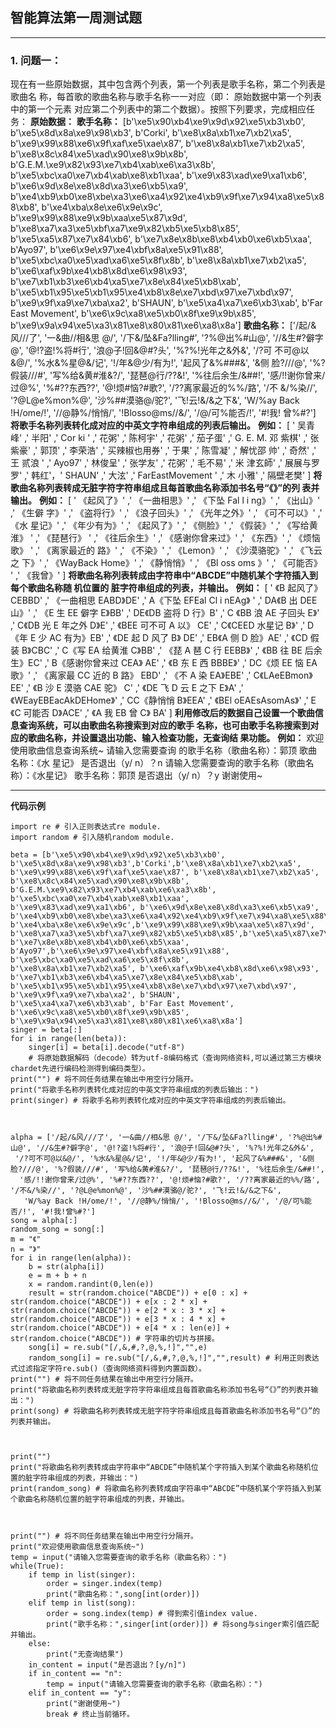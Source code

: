 ## 智能算法第一周测试题
---
### 1. 问题一：
现在有一些原始数据，其中包含两个列表，第一个列表是歌手名称，第二个列表是歌曲名
称，每首歌的歌曲名称与歌手名称一一对应（即： 原始数据中第一个列表中的第一个元素
对应第二个列表中的第二个数据）。按照下列要求，完成相应任务：
**原始数据：**
**歌手名称：**
[b'\xe5\x90\xb4\xe9\x9d\x92\xe5\xb3\xb0', 
b'\xe5\x8d\x8a\xe9\x98\xb3', 
b'Corki', b'\xe8\x8a\xb1\xe7\xb2\xa5', 
b'\xe9\x99\x88\xe6\x9f\xaf\xe5\xae\x87', b'\xe8\x8a\xb1\xe7\xb2\xa5', 
b'\xe8\x8c\x84\xe5\xad\x90\xe8\x9b\x8b', 
b'G.E.M.\xe9\x82\x93\xe7\xb4\xab\xe6\xa3\x8b', 
b'\xe5\xbc\xa0\xe7\xb4\xab\xe8\xb1\xaa', b'\xe9\x83\xad\xe9\xa1\xb6', 
b'\xe6\x9d\x8e\xe8\x8d\xa3\xe6\xb5\xa9', 
b'\xe4\xb9\xb0\xe8\xbe\xa3\xe6\xa4\x92\xe4\xb9\x9f\xe7\x94\xa8\xe5\x8
8\xb8', b'\xe4\xba\x8e\xe6\x9e\x9c', 
b'\xe9\x99\x88\xe9\x9b\xaa\xe5\x87\x9d', 
b'\xe8\xa7\xa3\xe5\xbf\xa7\xe9\x82\xb5\xe5\xb8\x85', 
b'\xe5\xa5\x87\xe7\x84\xb6', b'\xe7\x8e\x8b\xe8\xb4\xb0\xe6\xb5\xaa', 
b'Ayo97', b'\xe6\x9e\x97\xe4\xbf\x8a\xe5\x91\x88', 
b'\xe5\xbc\xa0\xe5\xad\xa6\xe5\x8f\x8b', b'\xe8\x8a\xb1\xe7\xb2\xa5', 
b'\xe6\xaf\x9b\xe4\xb8\x8d\xe6\x98\x93', 
b'\xe7\xb1\xb3\xe6\xb4\xa5\xe7\x8e\x84\xe5\xb8\xab', 
b'\xe5\xb1\x95\xe5\xb1\x95\xe4\xb8\x8e\xe7\xbd\x97\xe7\xbd\x97', 
b'\xe9\x9f\xa9\xe7\xba\xa2', b'SHAUN', b'\xe5\xa4\xa7\xe6\xb3\xab', b'Far 
East Movement', b'\xe6\x9c\xa8\xe5\xb0\x8f\xe9\x9b\x85', 
b'\xe9\x9a\x94\xe5\xa3\x81\xe8\x80\x81\xe6\xa8\x8a']
 **歌曲名称：**
 ['/起/&风///了', '一&曲//相&思 @/', '/下&/坠&Fa?lling#', '?%@出%#山@', 
'//&生#?僻字@', '@!?盗!%将#行', '浪@子!回&@#?头', '%?%!光年之&外&', '/?可
不可@以&@/', '%水&%星@&/记', '!/年&@少/有为!', '起风了&%###&', '&侧
脸?///@', '%?假装///#', '写%给&黄#淮&?/', '琵琶@行/??&!', '%往后余生/&##!', 
'感/!!谢你曾来/过@%', '%#??东西??', '@!烦#恼?#歌?', '/??离家最近的%%/路', '/不
&/%染//', '?@L@e%mon%@', '沙%##漠骆@/驼?', '飞!云!&/&之下&', 'W/%ay 
Back !H/ome/!', '//@静%/悄悄/', '!Blosso@ms//&/', '/@/可%能否/!', '#!我!
曾%#?']
**将歌手名称列表转化成对应的中英文字符串组成的列表后输出。**
 **例如：**
 [ ' 吴青峰' ,' 半阳' ,' Cor ki ' ,' 花粥' ,' 陈柯宇' ,' 花粥' ,' 茄子蛋' ,' G. E. M. 邓
紫棋' ,' 张紫豪' ,' 郭顶' ,' 李荣浩' ,' 买辣椒也用券' ,' 于果' ,' 陈雪凝' ,' 解忧邵
帅' ,' 奇然' ,' 王 贰浪 ' ,' Ayo97' ,' 林俊呈' ,' 张学友' ,' 花粥' ,' 毛不易' ,' 米
津玄師' ,' 展展与罗罗' ,' 韩红'，' SHAUN' ,' 大泫' ,' FarEastMovement ' ,' 木
小雅' ,' 隔壁老樊' ]
**将歌曲名称列表转成无脏字符字符串组成且每首歌曲名称添加书名号“《》”的列 表并输出。**
 **例如：**
[ ' 《起风了》' ,' 《一曲相思》' ,' 《下坠 Fal l i ng》' ,' 《出山》' ,' 《生僻
字》' ,' 《盗将行》' ,' 《浪子回头》' ,' 《光年之外》' ,' 《可不可以》' ,' 《水
星记》' ,' 《年少有为》' ,' 《起风了》' ,' 《侧脸》' ,' 《假装》' ,' 《写给黄淮》
' ,' 《琵琶行》 ' ,' 《往后余生》' ,' 《感谢你曾来过》' ,' 《东西》' ,' 《烦恼歌》
' ,' 《离家最近的 路》' ,' 《不染》' ,' 《Lemon》' ,' 《沙漠骆驼》' ,' 《飞云之
下》' ,' 《WayBack Home》' ,' 《静悄悄》' ,' 《Bl oss oms 》' ,' 《可能否》
' ,' 《我曾》' ]
**将歌曲名称列表转成由字符串中“ABCDE”中随机某个字符插入到每个歌曲名称随 机位置的
脏字符串组成的列表，并输出。**
**例如：**
[ ' 《B 起风了》CEBBD' ,' 《一曲相思 EABD》DE' ,' A《下坠 EFEal Cl i nEAg》
' ,' DA《B 出 DEE 山》' ,' 《E 生 EE 僻字 E》BB' ,' DE《DB 盗将 D 行》B' ,' C
《BB 浪 AE 子回头 E》' ,' C《DB 光 E 年之外 D》E' ,' 《BEE 可不可 A 以》
CE' ,' C《CEED 水星记 B》' ,' D《年 E 少 AC 有为》EB' ,' 《DE 起 D 风了 B》
DE' ,' EB《A 侧 D 脸》AE' ,' 《CD 假装 B》CBC' ,' C《写 EA 给黄淮 C》BB' ,' 
《琵 A 琶 C 行 EEBB》' ,' 《BB 往 BE 后余生》EC' ,' B《感谢你曾来过 CEA》
AE' ,' 《B 东 E 西 BBBE》' ,' DC《烦 EE 恼 EA 歌》' ,' 《离家最 CC 近的 B 路》
EBD' ,' 《不 A 染 EA》EBE' ,' C《LAeEBmon》EE' ,' 《B 沙 E 漠骆 CAE 驼》
C' ,' 《DE 飞 D 云 E 之下 E》A' ,' 《WEayEBEacAkDEHome》' ,' CC《静悄悄
B》EEA' ,' 《BEl oEAEsAsomAs》' ,' E《C 可能否 D》ACE' ,' 《A 我 EB 曾 C》
BA' ]
**利用修改后的数据自己设置一个歌曲信息查询系统，可以由歌曲名称搜索到对应的歌手
名称，也可由歌手名称搜索到对应的歌曲名称，并设置退出功能、输入检查功能，无查询结
果功能。**
**例如：**
欢迎使用歌曲信息查询系统~
请输入您需要查询 的歌手名称（歌曲名称）：郭顶
歌曲名称：《水 星记》
是否退出（y/ n）？n
请输入您需要查询的歌手名称（歌曲名称）：《水星记》
歌手名称：郭顶
是否退出（y/ n）？y
谢谢使用~

----------

**代码示例**
```
import re # 引入正则表达式re module.
import random # 引入随机random module.

beta = [b'\xe5\x90\xb4\xe9\x9d\x92\xe5\xb3\xb0', b'\xe5\x8d\x8a\xe9\x98\xb3',b'Corki',b'\xe8\x8a\xb1\xe7\xb2\xa5',
b'\xe9\x99\x88\xe6\x9f\xaf\xe5\xae\x87', b'\xe8\x8a\xb1\xe7\xb2\xa5', b'\xe8\x8c\x84\xe5\xad\x90\xe8\x9b\x8b',
b'G.E.M.\xe9\x82\x93\xe7\xb4\xab\xe6\xa3\x8b', b'\xe5\xbc\xa0\xe7\xb4\xab\xe8\xb1\xaa',
b'\xe9\x83\xad\xe9\xa1\xb6', b'\xe6\x9d\x8e\xe8\x8d\xa3\xe6\xb5\xa9',
b'\xe4\xb9\xb0\xe8\xbe\xa3\xe6\xa4\x92\xe4\xb9\x9f\xe7\x94\xa8\xe5\x88\xb8', b'\xe4\xba\x8e\xe6\x9e\x9c',b'\xe9\x99\x88\xe9\x9b\xaa\xe5\x87\x9d', b'\xe8\xa7\xa3\xe5\xbf\xa7\xe9\x82\xb5\xe5\xb8\x85',b'\xe5\xa5\x87\xe7\x84\xb6', b'\xe7\x8e\x8b\xe8\xb4\xb0\xe6\xb5\xaa', b'Ayo97',b'\xe6\x9e\x97\xe4\xbf\x8a\xe5\x91\x88', b'\xe5\xbc\xa0\xe5\xad\xa6\xe5\x8f\x8b',
b'\xe8\x8a\xb1\xe7\xb2\xa5', b'\xe6\xaf\x9b\xe4\xb8\x8d\xe6\x98\x93',
b'\xe7\xb1\xb3\xe6\xb4\xa5\xe7\x8e\x84\xe5\xb8\xab',
b'\xe5\xb1\x95\xe5\xb1\x95\xe4\xb8\x8e\xe7\xbd\x97\xe7\xbd\x97', b'\xe9\x9f\xa9\xe7\xba\xa2', b'SHAUN',
b'\xe5\xa4\xa7\xe6\xb3\xab', b'Far East Movement', b'\xe6\x9c\xa8\xe5\xb0\x8f\xe9\x9b\x85',
b'\xe9\x9a\x94\xe5\xa3\x81\xe8\x80\x81\xe6\xa8\x8a']
singer = beta[:]
for i in range(len(beta)):
    singer[i] = beta[i].decode("utf-8") 
    # 将原始数据解码（decode）转为utf-8编码格式（查询网络资料,可以通过第三方模块chardet先进行编码检测得到编码类型）。
print("") # 将不同任务结果在输出中用空行分隔开。
print("将歌手名称列表转化成对应的中英文字符串组成的列表后输出：")
print(singer) # 将歌手名称列表转化成对应的中英文字符串组成的列表后输出。



alpha = ['/起/&风///了', '一&曲//相&思 @/', '/下&/坠&Fa?lling#', '?%@出%#山@', '//&生#?僻字@', '@!?盗!%将#行', '浪@子!回&@#?头', '%?%!光年之&外&',
 '/?可不可@以&@/', '%水&%星@&/记', '!/年&@少/有为!', '起风了&%###&', '&侧脸?///@', '%?假装///#', '写%给&黄#淮&?/', '琵琶@行/??&!', '%往后余生/&##!',
  '感/!!谢你曾来/过@%', '%#??东西??', '@!烦#恼?#歌?', '/??离家最近的%%/路', '/不&/%染//', '?@L@e%mon%@', '沙%##漠骆@/驼?', '飞!云!&/&之下&',
   'W/%ay Back !H/ome/!', '//@静%/悄悄/', '!Blosso@ms//&/', '/@/可%能否/!', '#!我!曾%#?']
song = alpha[:]
random_song = song[:]
m = "《"
n = "》"
for i in range(len(alpha)):
    b = str(alpha[i])
    e = m + b + n
    x = random.randint(0,len(e))
    result = str(random.choice("ABCDE")) + e[0 : x] + str(random.choice("ABCDE")) + e[x : 2 * x] + str(random.choice("ABCDE")) + e[2 * x : 3 * x] + str(random.choice("ABCDE")) + e[3 * x : 4 * x] + str(random.choice("ABCDE")) + e[4 * x : len(e)] + str(random.choice("ABCDE")) # 字符串的切片与拼接。
    song[i] = re.sub("[/,&,#,?,@,%,!]","",e)
    random_song[i] = re.sub("[/,&,#,?,@,%,!]","",result) # 利用正则表达式过滤指定字符re.sub()（查询网络资料得到内置函数）。
print("") # 将不同任务结果在输出中用空行分隔开。
print("将歌曲名称列表转成无脏字符字符串组成且每首歌曲名称添加书名号“《》”的列表并输出：")
print(song) # 将歌曲名称列表转成无脏字符字符串组成且每首歌曲名称添加书名号“《》”的列表并输出。



print("")
print("将歌曲名称列表转成由字符串中“ABCDE”中随机某个字符插入到某个歌曲名称随机位置的脏字符串组成的列表，并输出：")
print(random_song) # 将歌曲名称列表转成由字符串中“ABCDE”中随机某个字符插入到某个歌曲名称随机位置的脏字符串组成的列表，并输出。



print("") # 将不同任务结果在输出中用空行分隔开。
print("欢迎使用歌曲信息查询系统~")
temp = input("请输入您需要查询的歌手名称（歌曲名称）：")
while(True):
    if temp in list(singer):
        order = singer.index(temp)
        print("歌曲名称：",song[int(order)])
    elif temp in list(song):
        order = song.index(temp) # 得到索引值index value.
        print("歌手名称：",singer[int(order)]) # 将song与singer索引值匹配并输出。
    else:
        print("无查询结果")
    in_content = input("是否退出？[y/n]")
    if in_content == "n":
        temp = input("请输入您需要查询的歌手名称（歌曲名称）：")
    elif in_content == "y":
        print("谢谢使用~")
        break # 终止当前循环。
```

